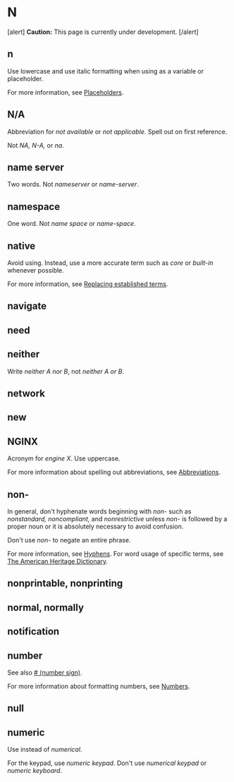 # N

[alert] **Caution:** This page is currently under development. [/alert]

## n

Use lowercase and use italic formatting when using as a variable or placeholder.

For more information, see [Placeholders](https://make.wordpress.org/docs/style-guide/developer-content/placeholders/).

## N/A

Abbreviation for *not available* or *not applicable*. Spell out on first reference.

Not *NA, N-A,* or *na*.

## name server

Two words. Not *nameserver* or *name-server*.

## namespace

One word. Not *name space* or *name-space*.

## native

Avoid using. Instead, use a more accurate term such as *core* or *built-in* whenever possible.

For more information, see [Replacing established terms](https://make.wordpress.org/docs/style-guide/general-guidelines/inclusivity/#replacing-established-terms).

## navigate



## need
## neither

Write *neither A nor B*, not *neither A or B*.

## network
## new
## NGINX

Acronym for *engine X*. Use uppercase.

For more information about spelling out abbreviations, see [Abbreviations](https://make.wordpress.org/docs/style-guide/language-grammar/abbreviations/).

## non-

In general, don't hyphenate words beginning with *non-* such as *nonstandard, noncompliant,* and *nonrestrictive* unless *non-* is followed by a proper noun or it is absolutely necessary to avoid confusion.

Don't use *non-* to negate an entire phrase.

For more information, see [Hyphens](https://make.wordpress.org/docs/style-guide/punctuation/hyphens/).
For word usage of specific terms, see [The American Heritage Dictionary](https://ahdictionary.com/).

## nonprintable, nonprinting
## normal, normally
## notification
## number



See also [# (number sign)](symbols).

For more information about formatting numbers, see [Numbers](https://make.wordpress.org/docs/style-guide/formatting/numbers/).

## null
## numeric

Use instead of *numerical*.

For the keypad, use *numeric keypad*. Don't use *numerical keypad* or *numeric keyboard*.
